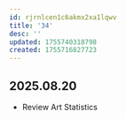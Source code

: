 ```yaml
---
id: rjrnlcen1c6akmx2xa1lqwv
title: '34'
desc: ''
updated: 1755740318798
created: 1755716827723
---
```

## 2025.08.20

- Review Art Statistics

